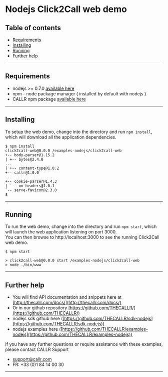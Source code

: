 # Nodejs Click2Call web demo

## Table of contents
* [Requirements](#requirements)
* [Installing](#installing)
* [Running](#running)
* [Further help](#further-help)

---

## Requirements
* nodejs >= 0.7.0 [available here](https://nodejs.org/)
* npm - node package manager ( installed by default with nodejs )
* CALLR npm package [available here](https://www.npmjs.com/package/callr)

---

## Installing

To setup the web demo, change into the directory and run `npm install`, which will download all the application dependencies. 
```
$ npm install
click2call-web@0.0.0 /examples-nodejs/click2call-web
+-- body-parser@1.15.2
| +-- bytes@2.4.0
...
| +-- content-type@1.0.2
+-- callr@1.0.0
...
+-- cookie-parser@1.4.3
| `-- on-headers@1.0.1
`-- serve-favicon@2.3.0
$
```
---

## Running

To run the web demo, change into the directory and run `npm start`, which will launch the web application listening on port 3000.   
You can then browse to http://localhost:3000 to see the running Click2Call web demo.
```
$ npm start

> click2call-web@0.0.0 start /examples-nodejs/click2call-web
> node ./bin/www

```
---

## Further help
* You will find API documentation and snippets here at [http://thecallr.com/docs/](http://thecallr.com/docs/)
* Or in our github repository [https://github.com/THECALLR/](https://github.com/THECALLR/)
* nodejs sdk github here ([https://github.com/THECALLR/sdk-nodejs](https://github.com/THECALLR/sdk-nodejs))
* nodejs examples here ([https://github.com/THECALLR/examples-nodejs](https://github.com/THECALLR/examples-nodejs))
 
If you have any further questions or require assistance with these examples, please contact CALLR Support
* support@callr.com
* FR: +33 (0)1 84 14 00 30

---
